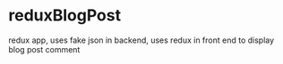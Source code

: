 # reduxBlogPost
 redux app, uses fake json in backend, uses redux in front end to display blog post comment
